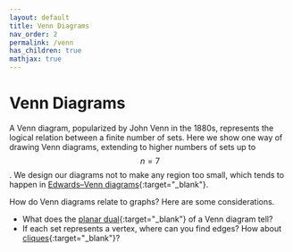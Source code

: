 ```yaml
---
layout: default
title: Venn Diagrams
nav_order: 2
permalink: /venn
has_children: true
mathjax: true
---
```


# Venn Diagrams

A Venn diagram, popularized by John Venn in the 1880s, represents the logical relation between a finite number of sets. Here we show one way of drawing Venn diagrams, extending to higher numbers of sets up to $$n = 7$$.
We design our diagrams not to make any region too small, which tends to happen in [Edwards–Venn diagrams][wiki]{:target="_blank"}.

How do Venn diagrams relate to graphs? Here are some considerations.

- What does the [planar dual][dual]{:target="_blank"} of a Venn diagram tell?
- If each set represents a vertex, where can you find edges? How about [cliques][clique]{:target="_blank"}?

[wiki]: https://en.wikipedia.org/wiki/Venn_diagram
[dual]: https://en.wikipedia.org/wiki/Dual_graph
[clique]: https://en.wikipedia.org/wiki/Clique_(graph_theory)
